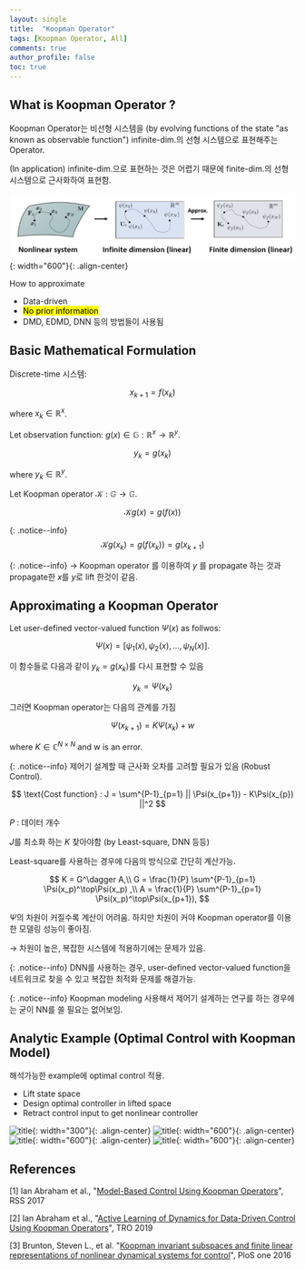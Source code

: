 ```yaml
---
layout: single
title:  "Koopman Operator"
tags: [Koopman Operator, All]
comments: true
author_profile: false
toc: true
---
```



## What is Koopman Operator ?

Koopman Operator는 비선형 시스템을 (by evolving functions of the state "as known as observable function") infinite-dim.의 선형 시스템으로 표현해주는 Operator.

(In application) infinite-dim.으로 표현하는 것은 어렵기 때문에 finite-dim.의 선형 시스템으로 근사화하여 표현함.

![title](/fig/koopman_concept.png){: width="600"}{: .align-center}

How to approximate
- Data-driven
- <mark>No prior information</mark>
- DMD, EDMD, DNN 등의 방법들이 사용됨

## Basic Mathematical Formulation

Discrete-time 시스템:

$$
x_{k+1} = f(x_k)
$$

where $x_k \in \mathbb{R}^x$.

Let observation function: $g(x) \in \mathbb{G} : \mathbb{R}^x \rightarrow \mathbb{R}^y$.

$$
y_k = g(x_k)
$$

where $y_k \in \mathbb{R}^y$.

Let Koopman operator $\mathcal K : \mathbb{G} \rightarrow \mathbb{G}$.

$$
  \mathcal{K}g (x) = g(f(x))
$$

{: .notice--info}
$$
  \mathcal{K}g (x_k) = g(f(x_k)) = g(x_{k+1})
$$

{: .notice--info}
&rarr; Koopman operator 를 이용하여 $y$ 를 propagate 하는 것과 propagate한 $x$를 $y$로 lift 한것이 같음.

## Approximating a Koopman Operator
Let user-defined vector-valued function $\Psi(x)$ as follwos:

$$
\Psi(x) = [\psi_1 (x), \psi_2 (x), \ldots, \psi_N (x)].
$$

이 함수들로 다음과 같이 $y_k = g(x_k)$를 다시 표현할 수 있음

$$
y_k = \Psi(x_k)
$$

그러면 Koopman operator는 다음의 관계를 가짐

$$
\Psi(x_{k+1}) = K\Psi(x_k) + w
$$

where $K\in \mathbb{C}^{N\times N}$ and w is an error.

{: .notice--info}
제어기 설계할 때 근사화 오차를 고려할 필요가 있음 (Robust Control).


$$
\text{Cost function} : J = \sum^{P-1}_{p=1} || \Psi(x_{p+1}) - K\Psi(x_{p}) ||^2
$$


$P$ : 데이터 개수

$J$를 최소화 하는 $K$ 찾아야함 (by Least-square, DNN 등등)

Least-square를 사용하는 경우에 다음의 방식으로 간단히 계산가능.

$$
K = G^\dagger A,\\
G = \frac{1}{P} \sum^{P-1}_{p=1} \Psi(x_p)^\top\Psi(x_p) ,\\
A = \frac{1}{P} \sum^{P-1}_{p=1} \Psi(x_p)^\top\Psi(x_{p+1}),
$$

$\Psi$의 차원이 커질수록 계산이 어려움. 하지만 차원이 커야 Koopman operator를 이용한 모델링 성능이 좋아짐. 

&rarr; 차원이 높은, 복잡한 시스템에 적용하기에는 문제가 있음.

{: .notice--info}
DNN를 사용하는 경우, user-defined vector-valued function을 네트워크로 찾을 수 있고 복잡한 최적화 문제를 해결가능. 


{: .notice--info}
Koopman modeling 사용해서 제어기 설계하는 연구를 하는 경우에는 굳이 NN를 쓸 필요는 없어보임. 


<!-- ``` 
search: false
$$
\begin{bmatrix}
x_2\\
y_2\\
z_2  
\end{bmatrix}
= R \begin{bmatrix}
                  x_1\\
                  y_1\\
                  z_1  
                  \end{bmatrix}
$$
```

**Note:** `search: false` only works to exclude posts when using **Lunr** as a search provider. \overline{bel}(x_t) = \int_{x_{t-1}}p(x_t \mid x_{t-1}, u_{t}) bel(x_{t-1}) dx_{t-1}

{: .notice--info}

To exclude files when using **Algolia** as a search provider add an array to `algolia.files_to_exclude` in your `_config.yml`. For more configuration options be sure to check their [full documentation](https://community.algolia.com/jekyll-algolia/options.html).
$$
\overline{bel}(x_t) = \int_{x_{t-1}}p(x_t \mid x_{t-1}, u_{t}) bel(x_{t-1}) dx_{t-1}
$$


```yaml
algolia:
  # Exclude more files from indexing
  files_to_exclude:
    - index.html
    - index.md
    - excluded-file.html
    - _posts/2017-11-28-post-exclude-search.md
    - subdirectory/*.html
``` -->


## Analytic Example (Optimal Control with Koopman Model)
해석가능한 example에 optimal control 적용.
- Lift state space
- Design optimal controller in lifted space
- Retract control input to get nonlinear controller


![title](/fig/Koopman_Control.png){: width="300"}{: .align-center}
![title](/fig/KLQR.png){: width="600"}{: .align-center}
![title](/fig/KMPC.png){: width="600"}{: .align-center}
![title](/fig/KMPC_Compare.png){: width="600"}{: .align-center}



## References
[1] Ian Abraham et al., "[Model-Based Control Using Koopman Operators](https://arxiv.org/pdf/1709.01568.pdf)", RSS 2017

[2] Ian Abraham et al., "[Active Learning of Dynamics for Data-Driven Control Using Koopman Operators](https://ieeexplore.ieee.org/abstract/document/8759089)", TRO 2019

[3] Brunton, Steven L., et al. "[Koopman invariant subspaces and finite linear representations of nonlinear dynamical systems for control](https://journals.plos.org/plosone/article?id=10.1371/journal.pone.0150171)", PloS one 2016

